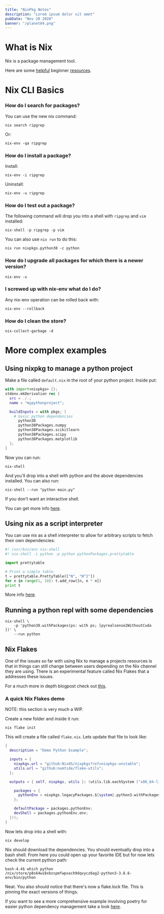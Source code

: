 ```yaml
---
title: "NixPkg Notes"
description: "Lorem ipsum dolor sit amet"
pubDate: "Nov 28 2020"
banner: "/planet04.png"
---
```


# What is Nix

Nix is a package management tool.

Here are some [helpful](https://nixos.org/guides/nix-pills/) beginner
[resources](https://github.com/justinwoo/nix-shorts).

# Nix CLI Basics

### How do I search for packages?

You can use the new nix command:

    nix search ripgrep

Or:

    nix-env -qa ripgrep

### How do I install a package?

Install:

    nix-env -i ripgrep

Uninstall:

    nix-env -u ripgrep

### How do I test out a package?

The following command will drop you into a shell with `ripgrep` and `vim` installed:

    nix-shell -p ripgrep -p vim

You can also use `nix run` to do this:

    nix run nixpkgs.python38 -c python

### How do I upgrade all packages for which there is a newer version?

    nix-env -u

### I screwed up with nix-env what do I do?

Any nix-env operation can be rolled back with:

    nix-env --rollback

### How do I clean the store?

    nix-collect-garbage -d

# More complex examples

## Using nixpkg to manage a python project

Make a file called `default.nix` in the root of your python project. Inside put:

```nix
with import<nixpkgs> {};
stdenv.mkDerivation rec {
  src = ./.;
  name = "mypythonproject";

  buildInputs = with pkgs; [
    # basic python dependencies
      python38
      python38Packages.numpy
      python38Packages.scikitlearn
      python38Packages.scipy
      python38Packages.matplotlib
  ];
}
```

Now you can run:

    nix-shell

And you'll drop into a shell with python and the above dependencies installed.
You can also run:

    nix-shell --run "python main.py"

If you don't want an interactive shell.

You can get more info [here](https://josephsdavid.github.io/nix.html).

## Using nix as a script interpreter

You can use nix as a shell interpreter to allow for arbitrary scripts to fetch their own dependencies:

```python
#! /usr/bin/env nix-shell
#! nix-shell -i python -p python pythonPackages.prettytable

import prettytable

# Print a simple table.
t = prettytable.PrettyTable(["N", "N^2"])
for n in range(1, 10): t.add_row([n, n * n])
print t
```

More info [here](https://nixos.org/manual/nix/unstable/command-ref/nix-shell.html).

## Running a python repl with some dependencies

    nix-shell \
        -p 'python38.withPackages(ps: with ps; [pyrealsense2WithoutCuda ])' \
        --run python

## Nix Flakes

One of the issues so far with using Nix to manage a projects resources is that in things can still
change between users depending on the Nix channel they are using. There is an experimental feature
called Nix Flakes that a addresses these issues.

For a much more in depth blogpost check out [this](https://www.tweag.io/blog/2020-05-25-flakes/).

### A quick Nix Flakes demo

NOTE: this section is very much a WIP.

Create a new folder and inside it run:

    nix flake init

This will create a file called `flake.nix`. Lets update that file to look like:

```nix
{
  description = "Demo Python Example";

  inputs = {
    nixpkgs.url = "github:NixOS/nixpkgs?ref=nixpkgs-unstable";
    utils.url = "github:numtide/flake-utils";
  };

  outputs = { self, nixpkgs, utils }: (utils.lib.eachSystem ["x86_64-linux" ] (system: rec {

    packages = {
      pythonEnv = nixpkgs.legacyPackages.${system}.python3.withPackages(ps: with ps; [ numpy pandas ]);
    };

    defaultPackage = packages.pythonEnv;
    devShell = packages.pythonEnv.env;
  }));
}
```

Now lets drop into a shell with:

    nix develop

Nix should download the dependencies. You should eventually drop into a bash shell. From here you could open up your favorite IDE but for now lets check the current python path:

    bash-4.4$ which python
    /nix/store/p8s64wi8xbzspmfwpxach9dqvycz6ag2-python3-3.8.6-env/bin/python

Neat. You also should notice that there's now a flake.lock file. This is pinning the exact versions of things.

If you want to see a more comprehensive example involving poetry for easier python dependency management take a look [here](https://github.com/brian-dawn/nix-flake-poetry-example).
